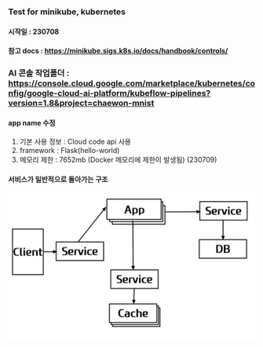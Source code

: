 ### Test for minikube, kubernetes

#### 시작일 : 230708

#### 참고 docs : https://minikube.sigs.k8s.io/docs/handbook/controls/

### AI 콘솔 작업폴더 : https://console.cloud.google.com/marketplace/kubernetes/config/google-cloud-ai-platform/kubeflow-pipelines?version=1.8&project=chaewon-mnist


#### app name 수정

1) 기본 사용 정보 : Cloud code api 사용
2) framework : Flask(hello-world)
3) 메모리 제한 : 7652mb (Docker 메모리에 제한이 발생됨) (230709)

#### 서비스가 일반적으로 돌아가는 구조

![Alt text](image.png)
